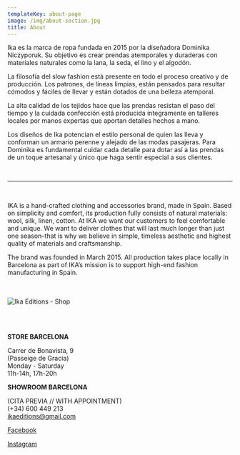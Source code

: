 ```yaml
---
templateKey: about-page
image: /img/about-section.jpg
title: About
---
```

Ika es la marca de ropa fundada en 2015 por la diseñadora Dominika Niczyporuk. Su objetivo es crear prendas atemporales y duraderas con materiales naturales como la lana, la seda, el lino y el algodón.

La filosofía del slow fashion está presente en todo el proceso creativo y de producción. Los patrones, de líneas limpias, están pensados para resultar cómodos y fáciles de llevar y están dotados de una belleza atemporal.

La alta calidad de los tejidos hace que las prendas resistan el paso del tiempo y la cuidada confección está producida integramente en talleres locales por manos expertas que aportan detalles hechos a mano.

Los diseños de Ika potencian el estilo personal de quien las lleva y conforman un armario perenne y alejado de las modas pasajeras. Para Dominika es fundamental cuidar cada detalle para dotar así a las prendas de un toque artesanal y único que haga sentir especial a sus clientes.

<br>

<hr>

<br>

IKA is a hand-crafted clothing and accessories brand, made in Spain. Based on simplicity and comfort, its production fully consists of natural materials: wool, silk, linen, cotton. At IKA we want our customers to feel comfortable and unique. We want to deliver clothes that will last much longer than just one season–that is why we believe in simple, timeless aesthetic and highest quality of materials and craftsmanship. 

The brand was founded in March 2015. All production takes place locally in Barcelona as part of IKA’s mission is to support high-end fashion manufacturing in Spain.
\
<br><br>

![Ika Editions - Shop](/img/shop-about-picture.jpg)

<br><br>

**STORE BARCELONA**  

Carrer de Bonavista, 9\
(Passeige de Gracia)\
Monday - Saturday\
11h-14h, 17h-20h  

**SHOWROOM BARCELONA**  

(CITA PREVIA // WITH APPOINTMENT)\
(+34) 600 449 213\
ikaeditions@gmail.com  

[Facebook](http://www.facebook.com/ikaeditions)

[Instagram](http://www.instagram.com/ika_editions)

<br><br>
